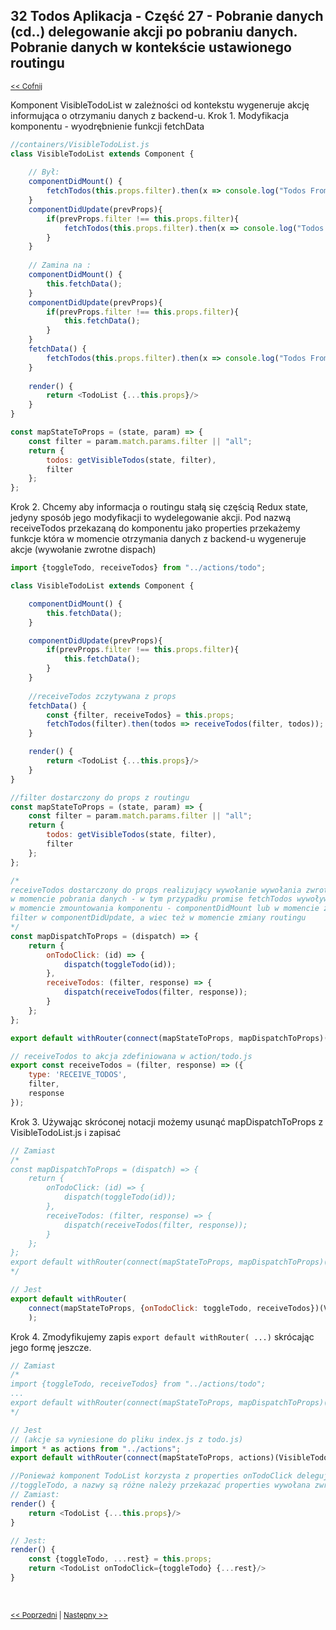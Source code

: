 ## 32 Todos Aplikacja - Część 27 - Pobranie danych (cd..) delegowanie akcji po pobraniu danych. Pobranie danych w kontekście ustawionego routingu
<sub>[<< Cofnij](https://github.com/donatuss/Redux-Start-Egghead/blob/master/README.md)</sub><br/>

Komponent VisibleTodoList w zależności od kontekstu wygeneruje akcję informująca o otrzymaniu danych z backend-u.
Krok 1. Modyfikacja komponentu - wyodrębnienie funkcji fetchData      
```javascript
//containers/VisibleTodoList.js
class VisibleTodoList extends Component {
    
    // Był:
    componentDidMount() {
        fetchTodos(this.props.filter).then(x => console.log("Todos From Fake DB", x));
    }
    componentDidUpdate(prevProps){
        if(prevProps.filter !== this.props.filter){
            fetchTodos(this.props.filter).then(x => console.log("Todos From Fake DB", x));
        }
    }
    
    // Zamina na :
    componentDidMount() {
        this.fetchData();
    }
    componentDidUpdate(prevProps){
        if(prevProps.filter !== this.props.filter){
            this.fetchData();
        }
    }
    fetchData() {
        fetchTodos(this.props.filter).then(x => console.log("Todos From Fake DB", x));
    }
        
    render() {
        return <TodoList {...this.props}/>
    }
}

const mapStateToProps = (state, param) => {
    const filter = param.match.params.filter || "all";
    return {
        todos: getVisibleTodos(state, filter),
        filter
    };
};
```
Krok 2. Chcemy aby informacja o routingu stałą się częścią Redux state, jedyny sposób jego modyfikacji to wydelegowanie akcji. Pod nazwą receiveTodos przekazaną do komponentu jako properties 
przekażemy funkcje która w momencie otrzymania danych z backend-u wygeneruje akcje (wywołanie zwrotne dispach)  
```javascript
import {toggleTodo, receiveTodos} from "../actions/todo";

class VisibleTodoList extends Component {

    componentDidMount() {
        this.fetchData();
    }

    componentDidUpdate(prevProps){
        if(prevProps.filter !== this.props.filter){
            this.fetchData();
        }
    }
    
    //receiveTodos zczytywana z props
    fetchData() {
        const {filter, receiveTodos} = this.props;
        fetchTodos(filter).then(todos => receiveTodos(filter, todos));
    }

    render() {
        return <TodoList {...this.props}/>
    }
}

//filter dostarczony do props z routingu
const mapStateToProps = (state, param) => {
    const filter = param.match.params.filter || "all";
    return {
        todos: getVisibleTodos(state, filter),
        filter
    };
};

/*
receiveTodos dostarczony do props realizujący wywołanie wywołania zwrotnego - funkcji dispach,
w momencie pobrania danych - w tym przypadku promise fetchTodos wywoływany z poziomu fetchData
w momencie zmountowania komponentu - componentDidMount lub w momencie zmiany parametru 
filter w componentDidUpdate, a wiec też w momencie zmiany routingu
*/   
const mapDispatchToProps = (dispatch) => {
    return {
        onTodoClick: (id) => {
            dispatch(toggleTodo(id));
        },
        receiveTodos: (filter, response) => {
            dispatch(receiveTodos(filter, response));
        }
    };
};

export default withRouter(connect(mapStateToProps, mapDispatchToProps)(VisibleTodoList));

// receiveTodos to akcja zdefiniowana w action/todo.js 
export const receiveTodos = (filter, response) => ({
    type: 'RECEIVE_TODOS',
    filter,
    response
});
```
Krok 3. Używając skróconej notacji możemy usunąć mapDispatchToProps z VisibleTodoList.js i zapisać

```javascript
// Zamiast 
/*
const mapDispatchToProps = (dispatch) => {
    return {
        onTodoClick: (id) => {
            dispatch(toggleTodo(id));
        },
        receiveTodos: (filter, response) => {
            dispatch(receiveTodos(filter, response));
        }
    };
};
export default withRouter(connect(mapStateToProps, mapDispatchToProps)(VisibleTodoList));
*/

// Jest
export default withRouter(
    connect(mapStateToProps, {onTodoClick: toggleTodo, receiveTodos})(VisibleTodoList)
    );
```
Krok 4. Zmodyfikujemy zapis ```export default withRouter( ...)``` skrócając jego formę jeszcze.
```javascript
// Zamiast
/* 
import {toggleTodo, receiveTodos} from "../actions/todo";
...
export default withRouter(connect(mapStateToProps, mapDispatchToProps)(VisibleTodoList));
*/

// Jest 
// (akcje sa wyniesione do pliku index.js z todo.js)
import * as actions from "../actions";
export default withRouter(connect(mapStateToProps, actions)(VisibleTodoList));

//Ponieważ komponent TodoList korzysta z properties onTodoClick delegując w wywołaniu zwrotnym akcję 
//toggleTodo, a nazwy są różne należy przekazać properties wywołana zwrotnego pod nazwą onTodoClick.
// Zamiast:
render() {
    return <TodoList {...this.props}/>
}

// Jest:
render() {
    const {toggleTodo, ...rest} = this.props;
    return <TodoList onTodoClick={toggleTodo} {...rest}/>
}
```

<br/>
 
 <sub>[<< Poprzedni](https://github.com/donatuss/Redux-Start-Egghead/blob/master/31-todoapps-fetch-data-on-route-change/README.md)
   | [Następny >>](https://github.com/donatuss/Redux-Start-Egghead/blob/master/33-.../README.md)
 </sub>